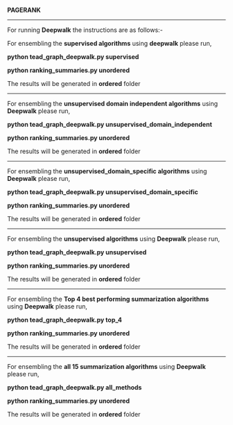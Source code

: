 **PAGERANK**

---------------------------------------------------------------------------------------------------------------------------
For running **Deepwalk** the instructions are as follows:-

For ensembling the **supervised algorithms** using **deepwalk** please run,

**python tead_graph_deepwalk.py supervised**

**python ranking_summaries.py unordered**

The results will be generated in **ordered** folder


------------------------------------------------------------------------------------




For ensembling the **unsupervised domain independent algorithms** using **Deepwalk** please run,

**python tead_graph_deepwalk.py unsupervised_domain_independent**

**python ranking_summaries.py unordered**

The results will be generated in **ordered** folder


------------------------------------------------------------------------------------



For ensembling the **unsupervised_domain_specific algorithms** using **Deepwalk** please run,

**python tead_graph_deepwalk.py unsupervised_domain_specific**

**python ranking_summaries.py unordered**

The results will be generated in **ordered** folder


------------------------------------------------------------------------------------




For ensembling the **unsupervised algorithms** using **Deepwalk** please run,

**python tead_graph_deepwalk.py unsupervised**

**python ranking_summaries.py unordered**

The results will be generated in **ordered** folder


------------------------------------------------------------------------------------




For ensembling the **Top 4 best performing summarization algorithms** using **Deepwalk** please run,

**python tead_graph_deepwalk.py top_4**

**python ranking_summaries.py unordered**

The results will be generated in **ordered** folder


------------------------------------------------------------------------------------



For ensembling the **all 15 summarization algorithms** using **Deepwalk** please run,

**python tead_graph_deepwalk.py all_methods**

**python ranking_summaries.py unordered**

The results will be generated in **ordered** folder

